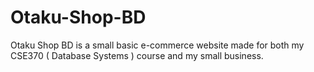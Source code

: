 # Otaku-Shop-BD
Otaku Shop BD is a small basic e-commerce website made for both my CSE370 ( Database Systems ) course and my small business. 
